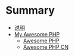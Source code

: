 # Summary

* [说明](README.md)
* [My Awesome PHP](MY-AWESOME-PHP.md)
    * [Awesome PHP](php/README.md)
    * [Awesome PHP CN](php-cn/README.md)
    
